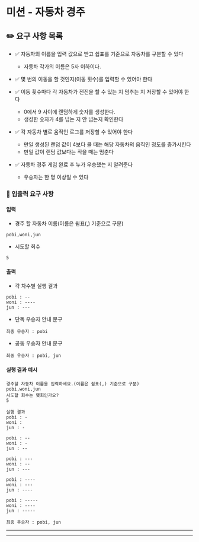 # 미션 - 자동차 경주

## ✏️ 요구 사항 목록

- ✅ 자동차의 이름을 입력 값으로 받고 쉽표를 기준으로 자동차를 구분할 수 있다
  - 자동차 각가의 이름은 5자 이하이다.



- ✅ 몇 번의 이동을 할 것인지(이동 횟수)를 입력할 수 있어야 한다



- ✅ 이동 횟수마다 각 자동차가 전진을 할 수 있는 지 멈추는 지 저장할 수 있어야 한다
  - 0에서 9 사이에 랜덤하게 숫자를 생성한다.
  - 생성한 숫자가 4를 넘는 지 안 넘는지 확인한다



- ✅ 각 자동차 별로 움직인 로그를 저장할 수 있어야 한다
  - 만일 생성된 랜덤 값이 4보다 클 때는 해당 자동차의 움직인 정도를 증가시킨다
  - 만일 값이 랜덤 값보다는 작을 때는 멈춘다



- ✅ 자동차 경주 게임 완료 후 누가 우승했는 지 알려준다
  - 우승자는 한 명 이상일 수 있다


### 🎯 입출력 요구 사항

#### 입력

- 경주 할 자동차 이름(이름은 쉼표(,) 기준으로 구분)

```
pobi,woni,jun
```

- 시도할 회수

```
5
```

#### 출력

- 각 차수별 실행 결과

```
pobi : --
woni : ----
jun : ---
```

- 단독 우승자 안내 문구

```
최종 우승자 : pobi
```

- 공동 우승자 안내 문구

```
최종 우승자 : pobi, jun
```

#### 실행 결과 예시

```
경주할 자동차 이름을 입력하세요.(이름은 쉼표(,) 기준으로 구분)
pobi,woni,jun
시도할 회수는 몇회인가요?
5

실행 결과
pobi : -
woni : 
jun : -

pobi : --
woni : -
jun : --

pobi : ---
woni : --
jun : ---

pobi : ----
woni : ---
jun : ----

pobi : -----
woni : ----
jun : -----

최종 우승자 : pobi, jun
```

---




---

